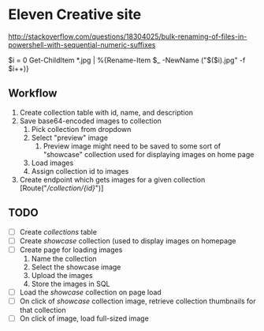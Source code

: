 # Eleven Creative site

http://stackoverflow.com/questions/18304025/bulk-renaming-of-files-in-powershell-with-sequential-numeric-suffixes

$i = 0
Get-ChildItem *.jpg | %{Rename-Item $_ -NewName ("$($i).jpg" -f $i++)}

## Workflow
1. Create collection table with id, name, and description
2. Save base64-encoded images to collection
	1. Pick collection from dropdown
	2. Select "preview" image
		1. Preview image might need to be saved to some sort of "showcase" collection used for displaying images on home page
	3. Load images
	4. Assign collection id to images
3. Create endpoint which gets images for a given collection [Route("*/collection/{id}*")]


## TODO
- [ ] Create *collections* table
- [ ] Create _showcase_ collection (used to display images on homepage
- [ ] Create page for loading images
	1. Name the collection
	2. Select the showcase image
	3. Upload the images
	4. Store the images in SQL
- [ ] Load the _showcase_ collection on page load
- [ ] On click of _showcase_ collection image, retrieve collection thumbnails for that collection
- [ ] On click of image, load full-sized image
